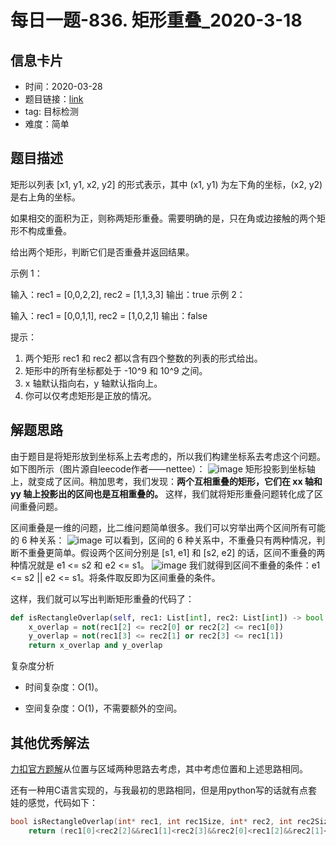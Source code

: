 # 每日一题-836. 矩形重叠_2020-3-18
## 信息卡片
- 时间：2020-03-28
- 题目链接：[link](https://leetcode-cn.com/problems/rectangle-overlap/)
- tag: 目标检测
- 难度：简单
## 题目描述
矩形以列表 [x1, y1, x2, y2] 的形式表示，其中 (x1, y1) 为左下角的坐标，(x2, y2) 是右上角的坐标。

如果相交的面积为正，则称两矩形重叠。需要明确的是，只在角或边接触的两个矩形不构成重叠。

给出两个矩形，判断它们是否重叠并返回结果。

 

示例 1：

输入：rec1 = [0,0,2,2], rec2 = [1,1,3,3]
输出：true
示例 2：

输入：rec1 = [0,0,1,1], rec2 = [1,0,2,1]
输出：false
 

提示：

1. 两个矩形 rec1 和 rec2 都以含有四个整数的列表的形式给出。
1. 矩形中的所有坐标都处于 -10^9 和 10^9 之间。
1. x 轴默认指向右，y 轴默认指向上。
1. 你可以仅考虑矩形是正放的情况。

## 解题思路
由于题目是将矩形放到坐标系上去考虑的，所以我们构建坐标系去考虑这个问题。如下图所示（图片源自leecode作者——nettee）：
![image](https://pic.leetcode-cn.com/255e661fd9bedddd608546a12f10f0d83bab7092e7fc5cda0c76a58540d5b9b9.jpg)
矩形投影到坐标轴上，就变成了区间。稍加思考，我们发现：**两个互相重叠的矩形，它们在 xx 轴和 yy 轴上投影出的区间也是互相重叠的。** 这样，我们就将矩形重叠问题转化成了区间重叠问题。

区间重叠是一维的问题，比二维问题简单很多。我们可以穷举出两个区间所有可能的 6 种关系：
![image](https://pic.leetcode-cn.com/f18724613610c917f869d48ac05b387cd1a2b448e3208cbc8dbe049f29b1e291.jpg)
可以看到，区间的 6 种关系中，不重叠只有两种情况，判断不重叠更简单。假设两个区间分别是 [s1, e1] 和 [s2, e2] 的话，区间不重叠的两种情况就是 e1 <= s2 和 e2 <= s1。
![image](https://pic.leetcode-cn.com/e99f502bd3bffebd76902b229320a1f2ae862e6f6fc39e250e4c7b0527677f53.jpg)
我们就得到区间不重叠的条件：e1 <= s2 || e2 <= s1。将条件取反即为区间重叠的条件。

这样，我们就可以写出判断矩形重叠的代码了：

```python
def isRectangleOverlap(self, rec1: List[int], rec2: List[int]) -> bool:
    x_overlap = not(rec1[2] <= rec2[0] or rec2[2] <= rec1[0])
    y_overlap = not(rec1[3] <= rec2[1] or rec2[3] <= rec1[1])
    return x_overlap and y_overlap
```
复杂度分析

- 时间复杂度：O(1)。

- 空间复杂度：O(1)，不需要额外的空间。

## 其他优秀解法
[力扣官方题解](https://leetcode-cn.com/problems/rectangle-overlap/solution/ju-xing-zhong-die-by-leetcode-solution/)从位置与区域两种思路去考虑，其中考虑位置和上述思路相同。

还有一种用C语言实现的，与我最初的思路相同，但是用python写的话就有点套娃的感觉，代码如下：

```C
bool isRectangleOverlap(int* rec1, int rec1Size, int* rec2, int rec2Size){
    return (rec1[0]<rec2[2]&&rec1[1]<rec2[3]&&rec2[0]<rec1[2]&&rec2[1]<rec1[3])? true:false;
```
